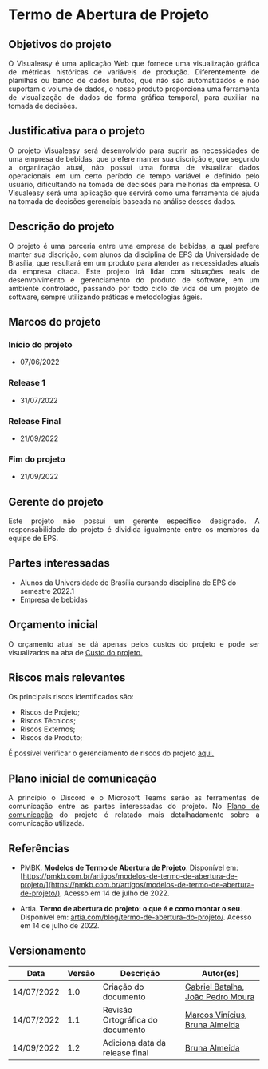 # Termo de Abertura de Projeto


## Objetivos do projeto

<p align="justify">O Visualeasy é uma aplicação Web que fornece uma visualização gráfica de métricas históricas de variáveis de produção. Diferentemente de planilhas ou banco de dados brutos, que não são automatizados e não suportam o volume de dados, o nosso produto proporciona uma ferramenta de visualização de dados de forma gráfica temporal, para auxiliar na tomada de decisões.</p>

## Justificativa para o projeto

<p align="justify">O projeto Visualeasy será desenvolvido para suprir as necessidades de uma empresa de bebidas, que prefere manter sua discrição e, que segundo a organização atual, não possui uma forma de visualizar dados operacionais em um certo período de tempo variável e definido pelo usuário, dificultando na tomada de decisões para melhorias da empresa. O Visualeasy será uma aplicação que servirá como uma ferramenta de ajuda na tomada de decisões gerenciais baseada na análise desses dados.</p>

## Descrição do projeto

<p align="justify">O projeto é uma parceria entre uma empresa de bebidas, a qual prefere manter sua discrição, com alunos da disciplina de EPS da Universidade de Brasília, que resultará em um produto para atender as necessidades atuais da empresa citada. Este projeto irá lidar com situações reais de desenvolvimento e gerenciamento do produto de software, em um ambiente controlado, passando por todo ciclo de vida de um projeto de software, sempre utilizando práticas e metodologias ágeis.</p>

## Marcos do projeto

### Início do projeto
+ 07/06/2022
### Release 1
+ 31/07/2022
### Release Final
+ 21/09/2022
### Fim do projeto
+ 21/09/2022

## Gerente do projeto

<p align="justify">Este projeto não possui um gerente específico designado. A responsabilidade do projeto é dividida igualmente entre os membros da equipe de EPS.</p>

## Partes interessadas

+ Alunos da Universidade de Brasília cursando disciplina de EPS do semestre 2022.1
+ Empresa de bebidas

## Orçamento inicial

<p align="justify">O orçamento atual se dá apenas pelos custos do projeto e pode ser visualizados na aba de <a href=../custo>Custo do projeto.</a></p>

## Riscos mais relevantes

<p align="justify">Os principais riscos identificados são:</p>

+ Riscos de Projeto;
+ Riscos Técnicos;
+ Riscos Externos;
+ Riscos de Produto;

<p align="justify">É possível verificar o gerenciamento de riscos do projeto <a href=../risco>aqui.</a></p>

## Plano inicial de comunicação

<p align="justify">A princípio o Discord e o Microsoft Teams serão as ferramentas de comunicação entre as partes interessadas do projeto. No <a href=../plano-comunicacao>Plano de comunicação</a> do projeto é relatado mais detalhadamente sobre a comunicação utilizada.</p>

## Referências

+ PMBK. <b>Modelos de Termo de Abertura de Projeto</b>. Disponível em: [https://pmkb.com.br/artigos/modelos-de-termo-de-abertura-de-projeto/](https://pmkb.com.br/artigos/modelos-de-termo-de-abertura-de-projeto/). Acesso em 14 de julho de 2022.

+ Artia. <b>Termo de abertura do projeto: o que é e como montar o seu</b>. Disponível em: [artia.com/blog/termo-de-abertura-do-projeto/](https://artia.com/blog/termo-de-abertura-do-projeto/). Acesso em 14 de julho de 2022.


## Versionamento

| Data | Versão | Descrição | Autor(es) |
|------|------|------|------|
|14/07/2022|1.0|Criação do documento|[Gabriel Batalha](https://github.com/Gabriel-Azevedo-Batalha), [João Pedro Moura](https://github.com/Joao-Pedro-Moura)|
|14/07/2022|1.1|Revisão Ortográfica do documento| [Marcos Vinícius](https://github.com/marcos-mv), [Bruna Almeida](https://github.com/brunaalmeidasantos)|
|14/09/2022|1.2|Adiciona data da release final| [Bruna Almeida](https://github.com/brunaalmeidasantos)|